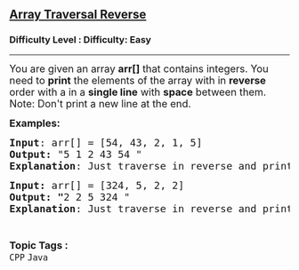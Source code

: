 <h2><a href="https://www.geeksforgeeks.org/problems/array-traversal-reverse/1?page=2&category=Java&difficulty=Easy&sortBy=submissions">Array Traversal Reverse</a></h2><h3>Difficulty Level : Difficulty: Easy</h3><hr><div class="problems_problem_content__Xm_eO"><p><span style="font-size: 18px;">You are given an array <strong>arr[]</strong> that contains integers. You need to <strong>print</strong> the elements of the array with in <strong>reverse</strong> order with a in a <strong>single line</strong> with <strong>space</strong> between them.<br>Note: Don't print a new line at the end.</span></p>
<p><span style="font-size: 18px;"><strong>Examples:</strong></span></p>
<pre><span style="font-size: 18px;"><strong>Input</strong>: arr[] = [54, 43, 2, 1, 5]
<strong>Output:</strong> "5 1 2 43 54 "
<strong>Explanation</strong>: Just traverse in reverse and print the numbers.</span></pre>
<pre><span style="font-size: 18px;"><strong>Input: </strong>arr[] = [324, 5, 2, 2]
<strong>Output: "</strong>2 2 5 324 "
<strong>Explanation</strong>: Just traverse in reverse and print the numbers.</span></pre></div><br><p><span style=font-size:18px><strong>Topic Tags : </strong><br><code>CPP</code>&nbsp;<code>Java</code>&nbsp;